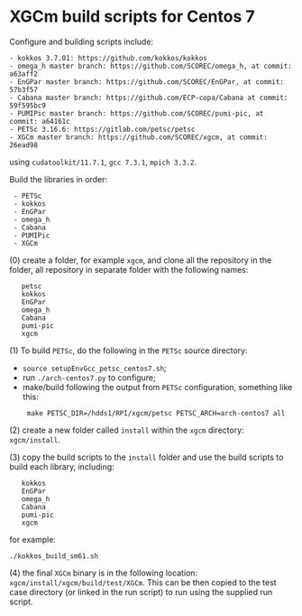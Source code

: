 # XGCm build scripts for Centos 7

Configure and building scripts include:
```
- kokkos 3.7.01: https://github.com/kokkos/kokkos
- omega_h master branch: https://github.com/SCOREC/omega_h, at commit: a63aff2
- EnGPar master branch: https://github.com/SCOREC/EnGPar, at commit: 57b3f57
- Cabana master branch: https://github.com/ECP-copa/Cabana at commit: 59f595bc9
- PUMIPic master branch: https://github.com/SCOREC/pumi-pic, at commit: a64161c
- PETSc 3.16.6: https://gitlab.com/petsc/petsc
- XGCm master branch: https://github.com/SCOREC/xgcm, at commit: 26ead98
```
using `cudatoolkit/11.7.1`, `gcc 7.3.1`, `mpich 3.3.2`.

Build the libraries in order:
```
 - PETSc
 - kokkos
 - EnGPar
 - omega_h
 - Cabana
 - PUMIPic
 - XGCm
```

(0) create a folder, for example `xgcm`, and clone all the repository in the folder, all repository in separate folder with the following names:
```
   petsc
   kokkos
   EnGPar
   omega_h
   Cabana
   pumi-pic
   xgcm
```

(1) To build `PETSc`, do the following in the `PETSc` source directory:
- `source setupEnvGcc_petsc_centos7.sh`;
- run `./arch-centos7.py` to configure;
- make/build following the output from `PETSc` configuration, something like this:
  ```
   make PETSC_DIR=/hdds1/RPI/xgcm/petsc PETSC_ARCH=arch-centos7 all
  ```

(2) create a new folder called `install` within the `xgcm` directory: `xgcm/install`.

(3) copy the build scripts to the `install` folder and use the build scripts to build each library, including:
```
   kokkos
   EnGPar
   omega_h
   Cabana
   pumi-pic
   xgcm
```
for example:
```
./kokkos_build_sm61.sh
```

(4) the final `XGCm` binary is in the following location: `xgcm/install/xgcm/build/test/XGCm`.
This can be then copied to the test case directory (or linked in the run script) to run using the supplied run script.
